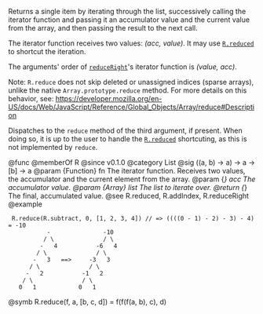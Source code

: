 Returns a single item by iterating through the list, successively calling
the iterator function and passing it an accumulator value and the current
value from the array, and then passing the result to the next call.

The iterator function receives two values: *(acc, value)*. It may use
[`R.reduced`](#reduced) to shortcut the iteration.

The arguments' order of [`reduceRight`](#reduceRight)'s iterator function
is *(value, acc)*.

Note: `R.reduce` does not skip deleted or unassigned indices (sparse
arrays), unlike the native `Array.prototype.reduce` method. For more details
on this behavior, see:
https://developer.mozilla.org/en-US/docs/Web/JavaScript/Reference/Global_Objects/Array/reduce#Description

Dispatches to the `reduce` method of the third argument, if present. When
doing so, it is up to the user to handle the [`R.reduced`](#reduced)
shortcuting, as this is not implemented by `reduce`.

@func
@memberOf R
@since v0.1.0
@category List
@sig ((a, b) -> a) -> a -> [b] -> a
@param {Function} fn The iterator function. Receives two values, the accumulator and the
       current element from the array.
@param {*} acc The accumulator value.
@param {Array} list The list to iterate over.
@return {*} The final, accumulated value.
@see R.reduced, R.addIndex, R.reduceRight
@example

     R.reduce(R.subtract, 0, [1, 2, 3, 4]) // => ((((0 - 1) - 2) - 3) - 4) = -10
               -               -10
              / \              / \
             -   4           -6   4
            / \              / \
           -   3   ==>     -3   3
          / \              / \
         -   2           -1   2
        / \              / \
       0   1            0   1

@symb R.reduce(f, a, [b, c, d]) = f(f(f(a, b), c), d)
